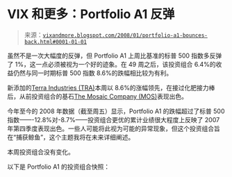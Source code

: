 <!--yml

分类：未分类

日期：2024-05-18 18:45:53

-->

# VIX 和更多：Portfolio A1 反弹

> 来源：[`vixandmore.blogspot.com/2008/01/portfolio-a1-bounces-back.html#0001-01-01`](http://vixandmore.blogspot.com/2008/01/portfolio-a1-bounces-back.html#0001-01-01)

虽然不是一次大幅度的反弹，但 Portfolio A1 上周比基准的标普 500 指数多反弹了 1%，这一点必须被视为一个好的迹象。在 49 周之后，该投资组合 6.4%的收益仍然与同一时期标普 500 指数 8.6%的跌幅相比较为有利。

新添加的[Terra Industries (TRA)](http://finance.google.com/finance?q=tra)本周以 8.6%的涨幅领先，在接过化肥接力棒后，从前投资组合的基石[The Mosaic Company (MOS)](http://finance.google.com/finance?q=mos)表现出色。

今年至今的 2008 年数据（截至周五）显示，Portfolio A1 的跌幅超过了标普 500 指数——-12.8%对-8.7%——投资组合更优的累计业绩很大程度上反映了 2007 年第四季度表现出色。一些人可能将此视为可能的异常现象，但这个投资组合旨在“捕获鲸鱼”，这个主题我将在未来详细阐述。

本周投资组合没有变化。

以下是 Portfolio A1 的投资组合快照：
